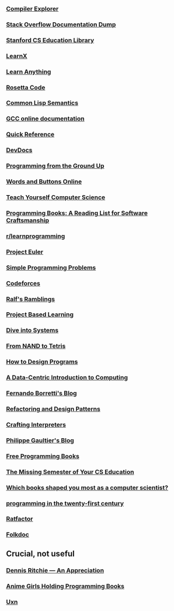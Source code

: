 ### [Compiler Explorer](https://godbolt.org/)
### [Stack Overflow Documentation Dump](https://goalkicker.com/)
### [Stanford CS Education Library](http://cslibrary.stanford.edu/)
### [LearnX](https://www.learn-c.org/)
### [Learn Anything](https://learn-anything.xyz/)
### [Rosetta Code](https://rosettacode.org/wiki/Help:Similar_Sites)
### [Common Lisp Semantics](http://metamodular.com/common-lisp-semantics.html#fn1)
### [GCC online documentation](https://gcc.gnu.org/onlinedocs/)
### [Quick Reference](https://quickref.me/)
### [DevDocs](https://devdocs.io/)
### [Programming from the Ground Up](https://savannah.nongnu.org/projects/pgubook/)
### [Words and Buttons Online](https://wordsandbuttons.online/index.html)
### [Teach Yourself Computer Science](https://teachyourselfcs.com/)
### [Programming Books: A Reading List for Software Craftsmanship](https://www.programmingbooks.dev/)
### [r/learnprogramming](https://www.reddit.com/r/learnprogramming/wiki/faq/)
### [Project Euler](https://projecteuler.net/)
### [Simple Programming Problems](https://adriann.github.io/programming_problems.html)
### [Codeforces](https://codeforces.com/)
### [Ralf's Ramblings](https://www.ralfj.de/blog/)
### [Project Based Learning](https://github.com/practical-tutorials/project-based-learning)
### [Dive into Systems](https://diveintosystems.org/)
### [From NAND to Tetris](https://www.nand2tetris.org/)
### [How to Design Programs](https://htdp.org/2023-8-14/Book/index.html)
### [A Data-Centric Introduction to Computing](https://dcic-world.org/2023-02-21/index.html)
### [Fernando Borretti's Blog](https://borretti.me/)
### [Refactoring and Design Patterns](https://refactoring.guru/)
### [Crafting Interpreters](https://craftinginterpreters.com/)
### [Philippe Gaultier's Blog](https://gaultier.github.io/blog/)
### [Free Programming Books](https://ebookfoundation.github.io/free-programming-books-search/)
### [The Missing Semester of Your CS Education](https://missing.csail.mit.edu/)
### [Which books shaped you most as a computer scientist?](https://www.reddit.com/r/compsci/comments/vyxqqt/which_books_shaped_you_most_as_a_computer/)
### [programming in the twenty-first century](https://prog21.dadgum.com/)
### [Ratfactor](https://ratfactor.com/)
### [Folkdoc](https://foldoc.org/)

## Crucial, not useful
### [Dennis Ritchie — An Appreciation](https://www.eskimo.com/~scs/dmr.html)
### [Anime Girls Holding Programming Books](https://cat-milk.github.io/Anime-Girls-Holding-Programming-Books/)
### [Uxn](https://100r.co/site/uxn.html)
